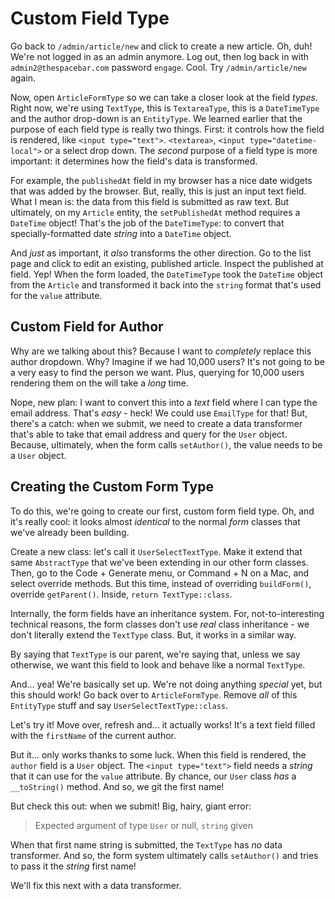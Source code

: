 # Custom Field Type

Go back to `/admin/article/new` and click to create a new article. Oh, duh! We're
not logged in as an admin anymore. Log out, then log back in with
`admin2@thespacebar.com` password `engage`. Cool. Try `/admin/article/new` again.

Now, open `ArticleFormType` so we can take a closer look at the field *types*.
Right now, we're using `TextType`, this is `TextareaType`, this is a `DateTimeType`
and the author drop-down is an `EntityType`. We learned earlier that the purpose
of each field type is really two things. First: it controls how the field is rendered,
like `<input type="text">`. `<textarea>`, `<input type="datetime-local">` or a select
drop down. The *second* purpose of a field type is more important: it determines
how the field's data is transformed.

For example, the `publishedAt` field in my browser has a nice date widgets that
was added by the browser. But, really, this is just an input text field. What I mean
is: the data from this field is submitted as raw text. But ultimately, on my `Article`
entity, the `setPublishedAt` method requires a `DateTime` object! That's the job
of the `DateTimeType`: to convert that specially-formatted date *string* into a
`DateTime` object.

And *just* as important, it *also* transforms the other direction. Go to the list
page and click to edit an existing, published article. Inspect the published at
field. Yep! When the form loaded, the `DateTimeType` took the `DateTime` object
from the `Article` and transformed it back into the `string` format that's used
for the `value` attribute.

## Custom Field for Author

Why are we talking about this? Because I want to *completely* replace this author
dropdown. Why? Imagine if we had 10,000 users? It's not going to be a very easy
to find the person we want. Plus, querying for 10,000 users rendering them on the
will take a *long* time.

Nope, new plan: I want to convert this into a *text* field where I can type the
email address. That's *easy* - heck! We could use `EmailType` for that! But, there's
a catch: when we submit, we need to create a data transformer that's able to take
that email address and query for the `User` object. Because, ultimately, when the
form calls `setAuthor()`, the value needs to be a `User` object.

## Creating the Custom Form Type

To do this, we're going to create our first, custom form field type. Oh, and it's
really cool: it looks almost *identical* to the normal *form* classes that we've
already been building.

Create a new class: let's call it `UserSelectTextType`. Make it extend that same
`AbstractType` that we've been extending in our other form classes. Then, go to
the Code + Generate menu, or Command + N on a Mac, and select override methods.
But this time, instead of overriding `buildForm()`, override `getParent()`. Inside,
`return TextType::class`.

Internally, the form fields have an inheritance system. For, not-to-interesting
technical reasons, the form classes don't use *real* class inheritance - we don't
literally extend the `TextType` class. But, it works in a similar way.

By saying that `TextType` is our parent, we're saying that, unless we say otherwise,
we want this field to look and behave like a normal `TextType`.

And... yea! We're basically set up. We're not doing anything *special* yet, but
this should work! Go back over to `ArticleFormType`. Remove *all* of this
`EntityType` stuff and say `UserSelectTextType::class`.

Let's try it! Move over, refresh and... it actually works! It's a text field filled
with the `firstName` of the current author.

But it... only works thanks to some luck. When this field is rendered, the `author`
field is a `User` object. The `<input type="text">` field needs a *string* that
it can use for the `value` attribute. By chance, our `User` class *has* a
`__toString()` method. And so, we git the first name!

But check this out: when we submit! Big, hairy, giant error:

> Expected argument of type `User` or null, `string` given

When that first name string is submitted, the `TextType` has *no* data transformer.
And so, the form system ultimately calls `setAuthor()` and tries to pass it the
*string* first name!

We'll fix this next with a data transformer.

